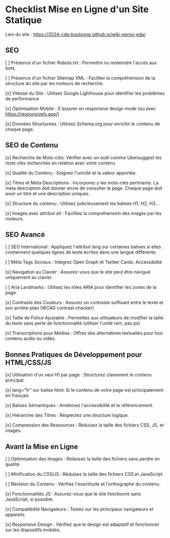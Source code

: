 
# Checklist Mise en Ligne d'un Site Statique

Lien du site : https://2024-cda-boulogne.github.io/wiki-perso-eda/

## SEO

[ ] Présence d'un fichier Robots.txt : Permettre ou resteindre l'accès aux bots. 

[ ] Présence d'un fichier Sitemap XML : Faciliter la compréhension de la structure du site par les moteurs de recherche.

[x] Vitesse du Site : Utilisez Google Lighthouse pour identifier les problèmes de performance

[x] Optimisation Mobile : S'assurer en responsive design mode (ou avec https://responsively.app/)

[x] Données Structurées : Utilisez Schema.org pour enrichir le contenu de chaque page.

## SEO de Contenu

[x] Recherche de Mots-clés: Vérifier avec un outil comme Ubersuggest les mots clés recherchés en relation avec votre contenu

[x] Qualité du Contenu : Soignez l'unicité et la valeur apportée.

[x] Titres et Meta Descriptions : Incorporez y les mots-clés pertinents. La meta description doit donner envie de consulter la page. Chaque page doit avoir un titre et une description uniques.

[x] Structure du contenu : Utilisez judicieusement les balises H1, H2, H3...

[x] Images avec attribut alt : Facilitez la compréhension des images par les moteurs.

## SEO Avancé

[ ] SEO International : Appliquez l'attribut lang sur certaines balises si elles contiennent quelques lignes de texte écrites dans une langue différente.

[ ] Méta Tags Sociaux : Intégrez Open Graph et Twitter Cards.
Accessibilité

[x] Navigation au Clavier : Assurez-vous que le site peut être navigué uniquement au clavier.

[ ] Aria Landmarks : Utilisez les rôles ARIA pour identifier les zones de la page.

[x] Contraste des Couleurs : Assurez un contraste suffisant entre le texte et son arrière-plan (WCAG contrast checker)

[x] Taille de Police Ajustable : Permettez aux utilisateurs de modifier la taille du texte sans perte de fonctionnalité (utiliser l'unité rem, pas px)

[x] Transcriptions pour Médias : Offrez des alternatives textuelles pour tout contenu audio ou vidéo.

## Bonnes Pratiques de Développement pour HTML/CSS/JS

[x] Utilisation d'un seul H1 par page : Structurez clairement le contenu principal.

[x] lang="fr" sur balise html: Si le contenu de votre page est principalement en français

[x] Balises Sémantiques : Améliorez l'accessibilité et le référencement.

[x] Hiérarchie des Titres : Respectez une structure logique.

[x] Compression des Ressources : Réduisez la taille des fichiers CSS, JS, et images.

## Avant la Mise en Ligne

[ ] Optimisation des Images : Réduisez la taille des fichiers sans perdre en qualité.

[ ] Minification du CSS/JS : Réduisez la taille des fichiers CSS et JavaScript.

[ ] Révision du Contenu : Vérifiez l'exactitude et l'orthographe du contenu.

[x] Fonctionnalités JS : Assurez-vous que le site fonctionne sans JavaScript, si possible.

[x] Compatibilité Navigateurs : Testez sur les principaux navigateurs et appareils.

[x] Responsive Design : Vérifiez que le design est adaptatif et fonctionnel sur les dispositifs mobiles.